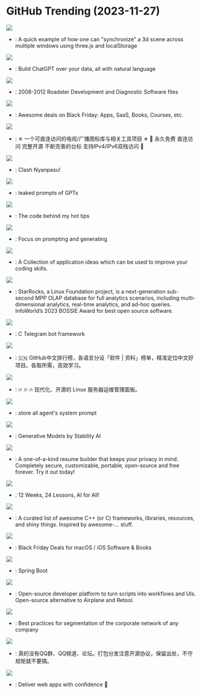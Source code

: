 # GitHub Trending (2023-11-27)

![](https://img.shields.io/badge/JavaScript-New%201-green?style=flat-square&logo=appveyor)
- [](https://github.comundefined): A quick example of how one can "synchronize" a 3d scene across multiple windows using three.js and localStorage

![](https://img.shields.io/badge/Python-New%201-green?style=flat-square&logo=appveyor)
- [](https://github.comundefined): Build ChatGPT over your data, all with natural language

![](https://img.shields.io/badge/none-New%20177-green?style=flat-square&logo=appveyor)
- [](https://github.comundefined): 2008-2012 Roadster Development and Diagnostic Software files

![](https://img.shields.io/badge/none-New%20232-green?style=flat-square&logo=appveyor)
- [](https://github.comundefined): Awesome deals on Black Friday: Apps, SaaS, Books, Courses, etc.

![](https://img.shields.io/badge/JavaScript-New%20220-green?style=flat-square&logo=appveyor)
- [](https://github.comundefined): ✯ 一个可直连访问的电视/广播图标库与相关工具项目 ✯ 🔕 永久免费 直连访问 完整开源 不断完善的台标 支持IPv4/IPv6双栈访问 🔕

![](https://img.shields.io/badge/TypeScript-New%20274-green?style=flat-square&logo=appveyor)
- [](https://github.comundefined): Clash Nyanpasu!

![](https://img.shields.io/badge/none-New%20841-green?style=flat-square&logo=appveyor)
- [](https://github.comundefined): leaked prompts of GPTs

![](https://img.shields.io/badge/HTML-New%20132-green?style=flat-square&logo=appveyor)
- [](https://github.comundefined): The code behind my hot tips

![](https://img.shields.io/badge/Python-New%20214-green?style=flat-square&logo=appveyor)
- [](https://github.comundefined): Focus on prompting and generating

![](https://img.shields.io/badge/none-New%20353-green?style=flat-square&logo=appveyor)
- [](https://github.comundefined): A Collection of application ideas which can be used to improve your coding skills.

![](https://img.shields.io/badge/Java-New%20136-green?style=flat-square&logo=appveyor)
- [](https://github.comundefined): StarRocks, a Linux Foundation project, is a next-generation sub-second MPP OLAP database for full analytics scenarios, including multi-dimensional analytics, real-time analytics, and ad-hoc queries. InfoWorld’s 2023 BOSSIE Award for best open source software.

![](https://img.shields.io/badge/C-New%20104-green?style=flat-square&logo=appveyor)
- [](https://github.comundefined): C Telegram bot framework

![](https://img.shields.io/badge/Java-New%20549-green?style=flat-square&logo=appveyor)
- [](https://github.comundefined): 🇨🇳 GitHub中文排行榜，各语言分设「软件 | 资料」榜单，精准定位中文好项目。各取所需，高效学习。

![](https://img.shields.io/badge/Go-New%20204-green?style=flat-square&logo=appveyor)
- [](https://github.comundefined): 🔥 🔥 🔥 现代化、开源的 Linux 服务器运维管理面板。

![](https://img.shields.io/badge/Shell-New%20243-green?style=flat-square&logo=appveyor)
- [](https://github.comundefined): store all agent's system prompt

![](https://img.shields.io/badge/Python-New%20547-green?style=flat-square&logo=appveyor)
- [](https://github.comundefined): Generative Models by Stability AI

![](https://img.shields.io/badge/TypeScript-New%20504-green?style=flat-square&logo=appveyor)
- [](https://github.comundefined): A one-of-a-kind resume builder that keeps your privacy in mind. Completely secure, customizable, portable, open-source and free forever. Try it out today!

![](https://img.shields.io/badge/Jupyter%20Notebook-New%20470-green?style=flat-square&logo=appveyor)
- [](https://github.comundefined): 12 Weeks, 24 Lessons, AI for All!

![](https://img.shields.io/badge/none-New%20179-green?style=flat-square&logo=appveyor)
- [](https://github.comundefined): A curated list of awesome C++ (or C) frameworks, libraries, resources, and shiny things. Inspired by awesome-... stuff.

![](https://img.shields.io/badge/Swift-New%2077-green?style=flat-square&logo=appveyor)
- [](https://github.comundefined): Black Friday Deals for macOS / iOS Software & Books

![](https://img.shields.io/badge/Java-New%2093-green?style=flat-square&logo=appveyor)
- [](https://github.comundefined): Spring Boot

![](https://img.shields.io/badge/JavaScript-New%20294-green?style=flat-square&logo=appveyor)
- [](https://github.comundefined): Open-source developer platform to turn scripts into workflows and UIs. Open-source alternative to Airplane and Retool.

![](https://img.shields.io/badge/none-New%20239-green?style=flat-square&logo=appveyor)
- [](https://github.comundefined): Best practices for segmentation of the corporate network of any company

![](https://img.shields.io/badge/Java-New%20113-green?style=flat-square&logo=appveyor)
- [](https://github.comundefined): 真的没有QQ群、QQ频道、论坛。打包分发注意开源协议，保留出处，不守规矩就不要搞。

![](https://img.shields.io/badge/TypeScript-New%20140-green?style=flat-square&logo=appveyor)
- [](https://github.comundefined): Deliver web apps with confidence 🚀

